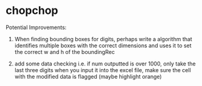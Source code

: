 # chopchop
Potential Improvements:
1. When finding bounding boxes for digits, perhaps write a algorithm that identifies multiple boxes with the correct dimensions and uses it to
set the correct w and h of the boundingRec

2. add some data checking
i.e. if num outputted is over 1000, only take the last three digits
when you input it into the excel file, make sure the cell with the modified 
data is flagged (maybe highlight orange)